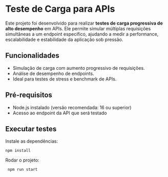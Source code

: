 # Teste de Carga para APIs

Este projeto foi desenvolvido para realizar **testes de carga progressiva de alto desempenho** em APIs. Ele permite simular múltiplas requisições simultâneas a um endpoint específico, ajudando a medir a performance, escalabilidade e estabilidade da aplicação sob pressão.

## Funcionalidades

- Simulação de carga com aumento progressivo de requisições.
- Análise de desempenho de endpoints.
- Ideal para testes de stress e benchmark de APIs.

## Pré-requisitos

- Node.js instalado (versão recomendada: 16 ou superior)
- Acesso ao endpoint da API que será testado

## Executar testes

Instale as dependências:

`` npm install ``

Rodar o projeto:

`` npm run start``
